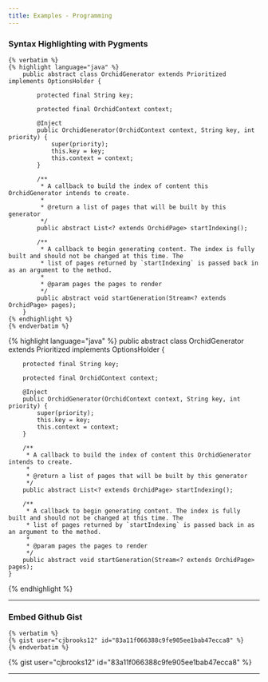 ```yaml
---
title: Examples - Programming
---
```


### Syntax Highlighting with Pygments 

```pebble
{% verbatim %}
{% highlight language="java" %}
    public abstract class OrchidGenerator extends Prioritized implements OptionsHolder {
        
        protected final String key;
    
        protected final OrchidContext context;
    
        @Inject
        public OrchidGenerator(OrchidContext context, String key, int priority) {
            super(priority);
            this.key = key;
            this.context = context;
        }
    
        /**
         * A callback to build the index of content this OrchidGenerator intends to create.
         *
         * @return a list of pages that will be built by this generator
         */
        public abstract List<? extends OrchidPage> startIndexing();
    
        /**
         * A callback to begin generating content. The index is fully built and should not be changed at this time. The
         * list of pages returned by `startIndexing` is passed back in as an argument to the method.
         *
         * @param pages the pages to render
         */
        public abstract void startGeneration(Stream<? extends OrchidPage> pages);
    }
{% endhighlight %}
{% endverbatim %}
```

{% highlight language="java" %}
    public abstract class OrchidGenerator extends Prioritized implements OptionsHolder {
        
        protected final String key;
    
        protected final OrchidContext context;
    
        @Inject
        public OrchidGenerator(OrchidContext context, String key, int priority) {
            super(priority);
            this.key = key;
            this.context = context;
        }
    
        /**
         * A callback to build the index of content this OrchidGenerator intends to create.
         *
         * @return a list of pages that will be built by this generator
         */
        public abstract List<? extends OrchidPage> startIndexing();
    
        /**
         * A callback to begin generating content. The index is fully built and should not be changed at this time. The
         * list of pages returned by `startIndexing` is passed back in as an argument to the method.
         *
         * @param pages the pages to render
         */
        public abstract void startGeneration(Stream<? extends OrchidPage> pages);
    }
{% endhighlight %}


***

### Embed Github Gist

```pebble
{% verbatim %}
{% gist user="cjbrooks12" id="83a11f066388c9fe905ee1bab47ecca8" %}
{% endverbatim %}
```

{% gist user="cjbrooks12" id="83a11f066388c9fe905ee1bab47ecca8" %}

***
